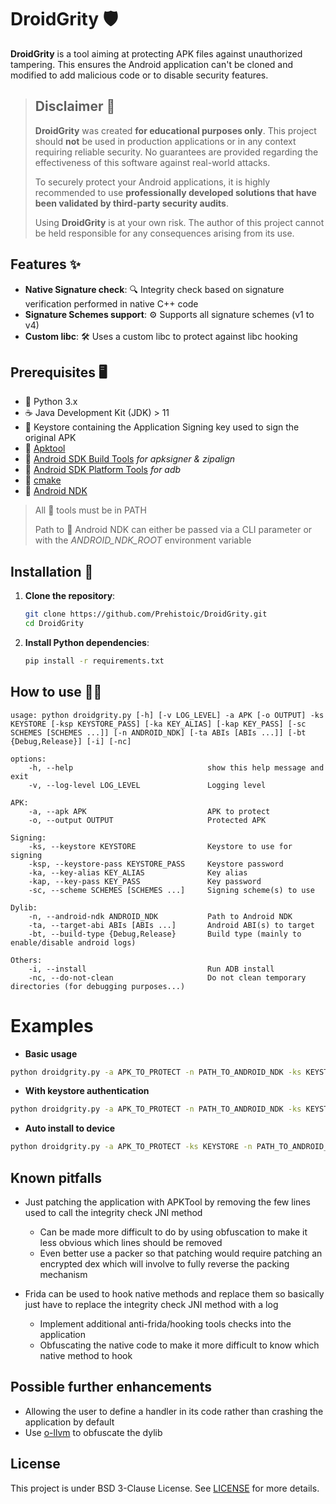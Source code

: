 # DroidGrity 🛡️

**DroidGrity** is a tool aiming at protecting APK files against unauthorized tampering. This ensures the Android application can't be cloned and modified to add malicious code or to disable security features.

> ## Disclaimer 📢
>
> **DroidGrity** was created **for educational purposes only**. This project should **not** be used in production applications or in any context requiring reliable security. No guarantees are provided regarding the effectiveness of this software against real-world attacks. 
> 
> To securely protect your Android applications, it is highly recommended to use **professionally developed solutions that have been validated by third-party security audits**.
> 
> Using **DroidGrity** is at your own risk. The author of this project cannot be held responsible for any consequences arising from its use.  

## Features ✨

- **Native Signature check**: 🔍 Integrity check based on signature verification performed in native C++ code
- **Signature Schemes support**: ⚙️ Supports all signature schemes (v1 to v4)
- **Custom libc**: 🛠️ Uses a custom libc to protect against libc hooking 

## Prerequisites 🖥️

- 🐍 Python 3.x
- ☕ Java Development Kit (JDK) > 11
- 🔑 Keystore containing the Application Signing key used to sign the original APK
- 🔧 [Apktool](https://github.com/iBotPeaches/Apktool)
- 🔧 [Android SDK Build Tools](https://developer.android.com/tools?hl=fr#tools-build) *for apksigner & zipalign*
- 🔧 [Android SDK Platform Tools](https://developer.android.com/tools?hl=fr#tools-platform) *for adb*
- 🔧 [cmake](https://cmake.org/)
- 🔨 [Android NDK](https://developer.android.com/ndk/downloads?hl=fr)

> All 🔧 tools must be in PATH
>
> Path to 🔨 Android NDK can either be passed via a CLI parameter or with the *ANDROID_NDK_ROOT* environment variable

## Installation 🚀

1. **Clone the repository**:

   ```bash
   git clone https://github.com/Prehistoic/DroidGrity.git
   cd DroidGrity
   ```

2. **Install Python dependencies**:

    ```bash
    pip install -r requirements.txt
    ```

## How to use 🏃‍♂️

```
usage: python droidgrity.py [-h] [-v LOG_LEVEL] -a APK [-o OUTPUT] -ks KEYSTORE [-ksp KEYSTORE_PASS] [-ka KEY_ALIAS] [-kap KEY_PASS] [-sc SCHEMES [SCHEMES ...]] [-n ANDROID_NDK] [-ta ABIs [ABIs ...]] [-bt {Debug,Release}] [-i] [-nc]

options:
    -h, --help                              show this help message and exit
    -v, --log-level LOG_LEVEL               Logging level

APK:
    -a, --apk APK                           APK to protect
    -o, --output OUTPUT                     Protected APK

Signing:
    -ks, --keystore KEYSTORE                Keystore to use for signing
    -ksp, --keystore-pass KEYSTORE_PASS     Keystore password
    -ka, --key-alias KEY_ALIAS              Key alias
    -kap, --key-pass KEY_PASS               Key password
    -sc, --scheme SCHEMES [SCHEMES ...]     Signing scheme(s) to use

Dylib:
    -n, --android-ndk ANDROID_NDK           Path to Android NDK
    -ta, --target-abi ABIs [ABIs ...]       Android ABI(s) to target
    -bt, --build-type {Debug,Release}       Build type (mainly to enable/disable android logs)

Others:
    -i, --install                           Run ADB install
    -nc, --do-not-clean                     Do not clean temporary directories (for debugging purposes...)
```

# Examples

- **Basic usage**

```bash
python droidgrity.py -a APK_TO_PROTECT -n PATH_TO_ANDROID_NDK -ks KEYSTORE
```

- **With keystore authentication**

```bash
python droidgrity.py -a APK_TO_PROTECT -n PATH_TO_ANDROID_NDK -ks KEYSTORE -ksp KEYSTORE_PASSWORD -ka KEY_ALIAS -kap KEY_ALIAS_PASSWORD
```

- **Auto install to device**

```bash
python droidgrity.py -a APK_TO_PROTECT -ks KEYSTORE -n PATH_TO_ANDROID_NDK --install
```

## Known pitfalls

- Just patching the application with APKTool by removing the few lines used to call the integrity check JNI method
    - Can be made more difficult to do by using obfuscation to make it less obvious which lines should be removed
    - Even better use a packer so that patching would require patching an encrypted dex which will involve to fully reverse the packing mechanism

- Frida can be used to hook native methods and replace them so basically just have to replace the integrity check JNI method with a log
    - Implement additional anti-frida/hooking tools checks into the application
    - Obfuscating the native code to make it more difficult to know which native method to hook

## Possible further enhancements

- Allowing the user to define a handler in its code rather than crashing the application by default
- Use [o-llvm](https://github.com/obfuscator-llvm/obfuscator/wiki) to obfuscate the dylib

## License

This project is under BSD 3-Clause License. See [LICENSE](./LICENSE.md) for more details. 




